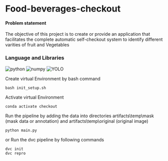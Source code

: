 # Food-beverages-checkout
####  Problem statement
The objective of this project is to create or provide an application that facilitates the complete automatic self-checkout system to identify different varities of fruit and Vegetables


### Language and Libraries

<p>
<a><img src="https://img.shields.io/badge/Python-FFD43B?style=for-the-badge&logo=python&logoColor=darkgreen" alt="python"/></a>
<a><img src="https://img.shields.io/badge/yolo-181818?style=for-the-badge&logo=openai&logoColor=white" alt="numpy"/></a>
<a><img src="https://img.shields.io/badge/pytorch-%23EE4C2C.svg?style=for-the-badge&logo=Django&logoColor=white" alt="YOLO"/></a>

</p>




Create virtual Environment by bash command

```
bash init_setup.sh

```


Activate virtual Environment

```
conda activate checkout

```


Run the pipeline by adding the data into directories artifacts\temp\mask (mask data or annotation) and 
artifacts\temp\original (original image)

```
python main.py

```

or Run the dvc pipeline by following commands

```
dvc init
dvc repro

```